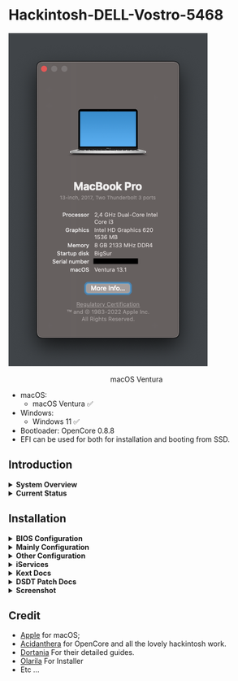 # Hackintosh-DELL-Vostro-5468

![macOs Ventura](Screenshot/1.png)

<p align = "center">
macOS Ventura
</p>

* macOS:
  - macOS Ventura ✅
* Windows:
  - Windows 11 ✅
* Bootloader: OpenCore 0.8.8
* EFI can be used for both for installation and booting from SSD.

## Introduction

<details>
<summary><strong>System Overview</strong></summary>
</br>

**Dell Vostro-14 5468**

| Type | Item |
| ---- | ---- |
| CPU | Intel Core i3-7100U @ 2.40 GHz, 3M Cache |
| RAM | Samsung 8GB DDR4-2133MHz |
| SSD1 | Digital Alliance 128GB M.2 SATA III |
| HDD2 | Western Digital WD5000LPCX 500GB SATA Hard Drive |
| Sound | Realtek ALC256 |
| Wireless, Bluetooth | Intel 3165 |
| Integrated GPU | Intel HD Graphics 620 |

</details>

<details>
<summary><strong>Current Status</strong></summary>
</br>

| Feature | Status |
| ------------- | ------------- |
| CPU Power Management | ✅ Working |
| Sleep/Wake | ✅ Working |
| Intel HD620 Graphics Acceleration | ✅ Working |
| Intel Quartz Extreme and Intel Core Image (QE/CI) | ✅ Working |
| Brightness control slider | ✅ Working |
| Special function keys (audio, brightness...) | ✅ Working |
| Ethernet | ✅ Working |
| Audio and HDMI Audio | ✅ Working |
| Multi-Touch Trackpad | ✅ Working |
| Battery | ✅ Working |
| iMessage/Facetime and App Store | ✅ Working  |
| Speakers and Headphones | ✅ Working |
| Built-in Microphone | ✅ Working |
| Webcam | ✅ Working |
| Wi-Fi/Bluetooth | ✅ Working |
| Hibernation | ✅ Working |
| FileVault | ✅ Working |
| ClamShell | ✅ Working |
| BootCamp | [-] Not Tested |
| Airdrop/Handoff | ❌ Not Working |
| SD Card | ❌ Not Working (Disable) |
| Fingerprint reader | ❌ Not Working (Disable) |

</details>

## Installation

<details>
<summary><strong>BIOS Configuration</strong></summary>
</br>

**Recommend you should restore the BIOS setting to BIOS Setting first. Then configure the following things:**

  | Sub-menu | Key: Value | Comment |
  | --- | --- | --- |
  | UEFI Boot Path Security | `Disabled` | |
  | Enable Legacy Option ROMs | `Disabled` | Disable will help OpenCanopy load faster |
  | SATA Operation | `AHCI` | |
  | Enabled USB Boot Support | `Enabled` | |
  | Enable External USB Port | `Enabled` | |
  | Secure Boot | `Disabled` | Can set to `Enabled` if you have already custom secure boot keys and signed OpenCore binaries |
  | Wake on USB | `Enabled` | Wake from keyboard works correctly | |

</details>

<details>
<summary><strong>Mainly Configuration</strong></summary>

### Graphic Display
* Integrated Intel HD Graphics 620 support is handled by WhateverGreen, and configured in the `DeviceProperties` section of `config.plist`.

### Audio
* For ALC256 on this my Machine, I use `layout-id = 21` (Patched on DSDT).
* Without any modifications, the headphone jack is buggy. External microphones aren't detected and the audio output may randomly stop working or start making weird noises.
* Start from this version, I change to use `ComboJack`. It gives better sound experience and performance when using the headset/headphone.

</details>

<details>
<summary><strong>Other Configuration</strong></summary>

### Wireless, Bluetooth
* The stock Intel AC 3165 can be worked well with [OpenIntelWireless](https://github.com/OpenIntelWireless).

### Sleep, Wake and Hibernation
* Config in Terminal ( Optional ) :
 - `sudo pmset powernap 0`
 - `sudo pmset proximitywake 0`
 - `sudo pmset standby 0`
 - `sudo pmset tcpkeepalive 0`
 - `sudo pmset lidwake 0`
* NOTE: please use powernap 0 to fix itlwm try reconnect many times.

### Keyboard, Trackpad and Magic Trackpad
- Look up & data detectors
- Secondary click (with two fingers, in bottom left corner*, in bottom right corner*)
- Tap to click
- Scrolling
- Zoom in or out
- Smart zoom
- Enable Drag and Drop use Clickpad: Some trackpad settings have been moved on 10.12+, this is the case for tap to drag. Navigate to the Accessibility PrefPane. On the left, select 'Mouse & Trackpad' and then 'Trackpad Option'. Here you must select 'Enable Drag' and set "Without drag lock"
- Etc ...

### CPU Power Management
* Native CPU Power Management

### Disable CFG Lock
* Removing the CFG Lock enables better compatibility with Mac and better CPU and power management
![cfg](Screenshot/cfg.png)
* For set CFG LOCK Disabled `setup_var 0x4DE 0x0` in [modGRUBShell.efi](https://github.com/datasone/grub-mod-setup_var/releases)
* After this mod set false the quirks AppleXcpmCfgLock

</details>

<details>
<summary><strong>iServices</strong></summary>

* To use iMessage and other Apple services, you need to generate your own serial numbers. This can be done using [CorpNewt's GenSMBIOS](https://github.com/corpnewt/GenSMBIOS). Make sure model is `MacBookPro14,1`. Then, go [Apple Check Coverage page](https://checkcoverage.apple.com/) to check your generated serial numbers. If the website tells you that the serial number **is not valid**, that is fine. Otherwise, you have to generate a new set.

* Next you will have to copy the following values to your `config.plist`:
  - Serial Number -> `PlatformInfo/Generic/SystemSerialNumber`.
  - Board Number -> `PlatformInfo/Generic/MLB`.
  - SmUUID -> `/PlatformInfo/Generic/SystemUUID`.
  Reboot and Apple services should work.

* If they don't, follow [this in-depth guide](https://dortania.github.io/OpenCore-Post-Install/universal/iservices.html). It goes deeper into ROM, clearing NVRAM, clearing Keychain (missing this step might cause major issues), and much more.
</details>

<details>
<summary><strong>Kext Docs</strong></summary>
</br>

* AirportItlwm.kext: Intel AC 3165 Wireless
* AppleALC.kext: Enable Audio with layout-id=21
* BlueToolFixup.kext: Enable bluetooth in Ventura (if you on BigSur you can remove this, because Native on Big Sur)
* CPUFriend.kext : For handle cpu-frequency data providing patch CPU-Frequency_data from CPUFriend
* IntelBluetoothFirmware.kext : For load Intel Bluetooth Firmware. (See on Hackintool)
* Lilu.kext: Kernel extension bringing a platform for arbitrary kext, library, and program patching throughout the system for macOS
* PropertyInjector.kext: Inject Thermal Subsystem
* RealtekRTL8111.kext: Driver Ethernet for the Realtek RTL8111/8168 family
* VoodooI2C and VoodooI2CHID: Fix Trackpad, pair with extension VoodooI2CHID.kext
* VirtualSMC.kext: Advanced Apple SMC emulator in the kernel
* VoodooPS2Controller.kext: Enable Keyboard and Touchpad
* VerbStub.kext: for Handle ComboJack ( Headphone Fix )
* WhateverGreen.kext: Lilu plugin providing patches to select GPUs on macOS

</details>

<details>
<summary><strong>DSDT Patch Docs</strong></summary>
</br>

* Fix _WAK Arg0 v2 : For wake from sleep to turn on various.
* HPET : Patches out IRQ conflicts.
* SMBUS : Adds missing SMBUS (Intel System Management Bus) device to the system.
* Mikey : Added AppleMikeyDriver under SMBUS
* IRQ Fix : Fixes non-working audio on certain OEM (Dell, HP) machines.
* RTC : Fix the system clocks found on newer hardware.
* Fix Mutex with non-zero SyncLevel : Fixes Failed Battery Status and other related issues.
* Add MCHC : Adds missing MCHC Device.
* Patch USB_7/8 series : Injects Power Properties for USB.
* Sb_prw_0x6d (instant wake) : To fix the sleep/wake function.
* Dmac : Adds a DMA Controller to the LPCB (Low Pin Count Bus).
* Dtgp : Method that passes through calls to _DSM methods on various Device objects.
* Slpb : Fix sleep power button.
* Als0 : Add Fake Ambient Light Sensor.
* Pnlf : Fix Brightness Slider.
* Cpu power management : Fix power management CPU-Frequency.
* Brightness keys : Fix brightness keyss up and down.
* Audio patch : Patch layout-id audio in DSDT.
* USB Patch Native without Kext/Injector.
* _PLD Buffer/Package : For return a variable length Package of Buffers.
* Fix ADBG Error.
* OS Check Fix.
* Possible operator timeout is ignored patch.
* Cleanup unused code.

</details>

<details>
<summary><strong>Screenshot</strong></summary>
</br>

![1](Screenshot/1.png)
![2](Screenshot/2.png)
![3](Screenshot/3.png)
![4](Screenshot/4.png)
![5](Screenshot/5.png)
![6](Screenshot/6.png)
![7](Screenshot/7.png)
![8](Screenshot/8.png)
![9](Screenshot/9.png)
![10](Screenshot/10.png)
![11](Screenshot/11.png)
![12](Screenshot/12.png)
![13](Screenshot/13.png)
![14](Screenshot/14.png)
![15](Screenshot/15.png)
![25](Screenshot/25.png)
![26](Screenshot/26.png)
![27](Screenshot/27.png)
![28](Screenshot/28.png)
![16](Screenshot/16.png)
![17](Screenshot/17.png)
![18](Screenshot/18.png)
![19](Screenshot/19.png)
![20](Screenshot/20.png)
![21](Screenshot/21.png)
- New Update CPU Management</br>
![22](Screenshot/22.png)
- New Update USB Port Mapping</br>
![23](Screenshot/23.png)
- New Update Cleanup Unused Code DSDT</br>
![24](Screenshot/24.png)
- New Update load Intel Bluetooth Firmware</br>
![29](Screenshot/29.png)
</details>

## Credit
- [Apple](https://apple.com) for macOS;
- [Acidanthera](https://github.com/acidanthera) for OpenCore and all the lovely hackintosh work.
- [Dortania](https://github.com/dortania) For their detailed guides.
- [Olarila](Olarila.com) For Installer
- Etc ...
